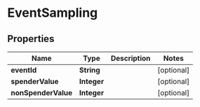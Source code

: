 

# EventSampling


## Properties

| Name | Type | Description | Notes |
|------------ | ------------- | ------------- | -------------|
|**eventId** | **String** |  |  [optional] |
|**spenderValue** | **Integer** |  |  [optional] |
|**nonSpenderValue** | **Integer** |  |  [optional] |



